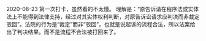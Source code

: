 2020-08-23
第一次打卡，虽然看的不太懂。
理解是：“原告诉请在程序法或实体法上不能得到法律支持，经过对其实体权利判断，对原告诉讼请求应判决而非裁定驳回”。法院的行为是“裁定”而非“驳回”，也就是说起诉的流程合法，所以法案给出了判决结果。而不是流程不合法被打回来了。
